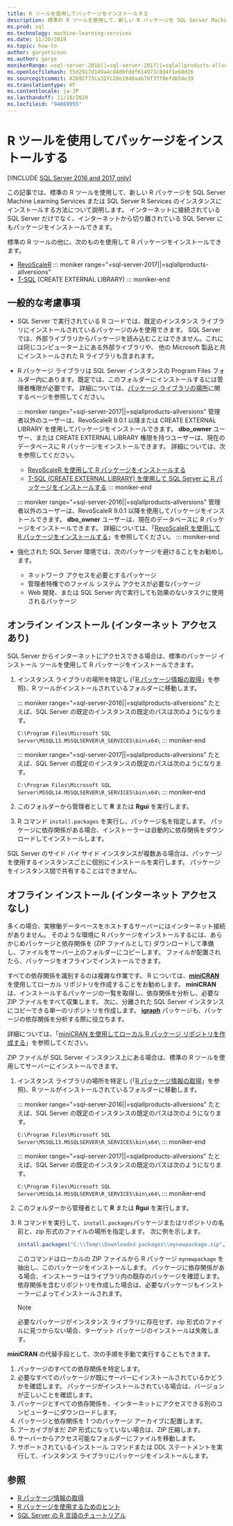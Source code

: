 ```yaml
---
title: R ツールを使用してパッケージをインストールする
description: 標準の R ツールを使用して、新しい R パッケージを SQL Server Machine Learning Services または SQL Server R Services のインスタンスにインストールする方法について説明します。
ms.prod: sql
ms.technology: machine-learning-services
ms.date: 11/20/2019
ms.topic: how-to
author: garyericson
ms.author: garye
monikerRange: =sql-server-2016||=sql-server-2017||=sqlallproducts-allversions
ms.openlocfilehash: 55d2917d149a4c88dbfddf614971c8d4f1e60d26
ms.sourcegitcommit: 82b92f73ca32fc28e1948aab70f37f0efdb54e39
ms.translationtype: HT
ms.contentlocale: ja-JP
ms.lasthandoff: 11/18/2020
ms.locfileid: "94869955"
---
```

# <a name="install-packages-with-r-tools"></a>R ツールを使用してパッケージをインストールする

[!INCLUDE [SQL Server 2016 and 2017 only](../../includes/applies-to-version/sqlserver2016-2017-only.md)]

この記事では、標準の R ツールを使用して、新しい R パッケージを SQL Server Machine Learning Services または SQL Server R Services のインスタンスにインストールする方法について説明します。 インターネットに接続されている SQL Server だけでなく、インターネットから切り離されている SQL Server にもパッケージをインストールできます。

標準の R ツールの他に、次のものを使用して R パッケージをインストールできます。

+ [RevoScaleR](install-r-packages-with-revoscaler.md)
::: moniker range="=sql-server-2017||=sqlallproducts-allversions"
+ [T-SQL](install-r-packages-with-tsql.md) (CREATE EXTERNAL LIBRARY)
::: moniker-end

## <a name="general-considerations"></a>一般的な考慮事項

+ SQL Server で実行されている R コードでは、既定のインスタンス ライブラリにインストールされているパッケージのみを使用できます。 SQL Server では、外部ライブラリからパッケージを読み込むことはできません。これには同じコンピューター上にある外部ライブラリや、
他の Microsoft 製品と共にインストールされた R ライブラリも含まれます。

+ R パッケージ ライブラリは SQL Server インスタンスの Program Files フォルダー内にあります。既定では、このフォルダーにインストールするには管理者権限が必要です。 詳細については、[パッケージ ライブラリの場所](../package-management/r-package-information.md#default-r-library-location)に関するページを参照してください。

  ::: moniker range="=sql-server-2017||=sqlallproducts-allversions"
  管理者以外のユーザーは、RevoScaleR 9.0.1 以降または CREATE EXTERNAL LIBRARY を使用してパッケージをインストールできます。 **dbo_owner** ユーザー、または CREATE EXTERNAL LIBRARY 権限を持つユーザーは、現在のデータベースに R パッケージをインストールできます。 詳細については、次を参照してください。
  + [RevoScaleR を使用して R パッケージをインストールする](install-r-packages-with-revoscaler.md)
  + [T-SQL (CREATE EXTERNAL LIBRARY) を使用して SQL Server に R パッケージをインストールする](install-r-packages-with-tsql.md)
  ::: moniker-end

  ::: moniker range="=sql-server-2016||=sqlallproducts-allversions"
  管理者以外のユーザーは、RevoScaleR 9.0.1 以降を使用してパッケージをインストールできます。 **dbo_owner** ユーザーは、現在のデータベースに R パッケージをインストールできます。 詳細については、「[RevoScaleR を使用して R パッケージをインストールする](install-r-packages-with-revoscaler.md)」を参照してください。
  ::: moniker-end

+ 強化された SQL Server 環境では、次のパッケージを避けることをお勧めします。
  + ネットワーク アクセスを必要とするパッケージ
  + 管理者特権でのファイル システム アクセスが必要なパッケージ
  + Web 開発、または SQL Server 内で実行しても効果のないタスクに使用されるパッケージ

## <a name="online-installation-with-internet-access"></a>オンライン インストール (インターネット アクセスあり)

SQL Server からインターネットにアクセスできる場合は、標準のパッケージ インストール ツールを使用して R パッケージをインストールできます。

1. インスタンス ライブラリの場所を特定し (「[R パッケージ情報の取得](../package-management/r-package-information.md)」を参照)、R ツールがインストールされているフォルダーに移動します。

   ::: moniker range="=sql-server-2016||=sqlallproducts-allversions"
   たとえば、SQL Server の既定のインスタンスの既定のパスは次のようになります。

   `C:\Program Files\Microsoft SQL Server\MSSQL13.MSSQLSERVER\R_SERVICES\bin\x64\`
   ::: moniker-end

   ::: moniker range="=sql-server-2017||=sqlallproducts-allversions"
   たとえば、SQL Server の既定のインスタンスの既定のパスは次のようになります。

   `C:\Program Files\Microsoft SQL Server\MSSQL14.MSSQLSERVER\R_SERVICES\bin\x64\`
   ::: moniker-end

1. このフォルダーから管理者として **R** または **Rgui** を実行します。

1. R コマンド `install.packages` を実行し、パッケージ名を指定します。 パッケージに依存関係がある場合、インストーラーは自動的に依存関係をダウンロードしてインストールします。

SQL Server のサイド バイ サイド インスタンスが複数ある場合は、パッケージを使用するインスタンスごとに個別にインストールを実行します。 パッケージをインスタンス間で共有することはできません。

## <a name="offline-installation-no-internet-access"></a><a name = "bkmk_offlineInstall"></a> オフライン インストール (インターネット アクセスなし)

多くの場合、実稼働データベースをホストするサーバーにはインターネット接続がありません。 そのような環境に R パッケージをインストールするには、あらかじめパッケージと依存関係を (ZIP ファイルとして) ダウンロードして準備し、ファイルをサーバー上のフォルダーにコピーします。 ファイルが配置されたら、パッケージをオフラインでインストールできます。

すべての依存関係を識別するのは複雑な作業です。 R については、[**miniCRAN**](https://andrie.github.io/miniCRAN/) を使用してローカル リポジトリを作成することをお勧めします。
**miniCRAN** は、インストールするパッケージの一覧を取得し、依存関係を分析し、必要な ZIP ファイルをすべて収集します。 次に、分離された SQL Server インスタンスにコピーできる単一のリポジトリを作成します。 [**igraph**](https://igraph.org/r/) パッケージも、パッケージの依存関係を分析する際に役立ちます。

詳細については、「[miniCRAN を使用してローカル R パッケージ リポジトリを作成する](create-a-local-package-repository-using-minicran.md)」を参照してください。

ZIP ファイルが SQL Server インスタンス上にある場合は、標準の R ツールを使用してサーバーにインストールできます。

1. インスタンス ライブラリの場所を特定し (「[R パッケージ情報の取得](../package-management/r-package-information.md)」を参照)、R ツールがインストールされているフォルダーに移動します。 

   ::: moniker range="=sql-server-2016||=sqlallproducts-allversions"
   たとえば、SQL Server の既定のインスタンスの既定のパスは次のようになります。

   `C:\Program Files\Microsoft SQL Server\MSSQL13.MSSQLSERVER\R_SERVICES\bin\x64\`
   ::: moniker-end

   ::: moniker range="=sql-server-2017||=sqlallproducts-allversions"
   たとえば、SQL Server の既定のインスタンスの既定のパスは次のようになります。

   `C:\Program Files\Microsoft SQL Server\MSSQL14.MSSQLSERVER\R_SERVICES\bin\x64\`
   ::: moniker-end

1. このフォルダーから管理者として **R** または **Rgui** を実行します。

1. R コマンドを実行して、`install.packages`パッケージまたはリポジトリの名前と、zip 形式のファイルの場所を指定します。 次に例を示します。

   ```R
   install.packages("C:\\Temp\\Downloaded packages\\mynewpackage.zip", repos=NULL)
   ```

   このコマンドはローカルの ZIP ファイルから R パッケージ `mynewpackage` を抽出し、このパッケージをインストールします。 パッケージに依存関係がある場合、インストーラーはライブラリ内の既存のパッケージを確認します。 依存関係を含むリポジトリを作成した場合は、必要なパッケージもインストーラーによってインストールされます。

   > [!NOTE]
   > 必要なパッケージがインスタンス ライブラリに存在せず、zip 形式のファイルに見つからない場合、ターゲット パッケージのインストールは失敗します。

**miniCRAN** の代替手段として、次の手順を手動で実行することもできます。

1. パッケージのすべての依存関係を特定します。
1. 必要なすべてのパッケージが既にサーバーにインストールされているかどうかを確認します。 パッケージがインストールされている場合は、バージョンが正しいことを確認します。
1. パッケージとすべての依存関係を、インターネットにアクセスできる別のコンピューターにダウンロードします。
1. パッケージと依存関係を 1 つのパッケージ アーカイブに配置します。
1. アーカイブがまだ ZIP 形式になっていない場合は、ZIP 圧縮します。
1. サーバーからアクセス可能なフォルダーにファイルを移動します。
1. サポートされているインストール コマンドまたは DDL ステートメントを実行して、インスタンス ライブラリにパッケージをインストールします。

## <a name="see-also"></a>参照

+ [R パッケージ情報の取得](r-package-information.md)
+ [R パッケージを使用するためのヒント](tips-for-using-r-packages.md)
+ [SQL Server の R 言語のチュートリアル](../tutorials/r-tutorials.md)